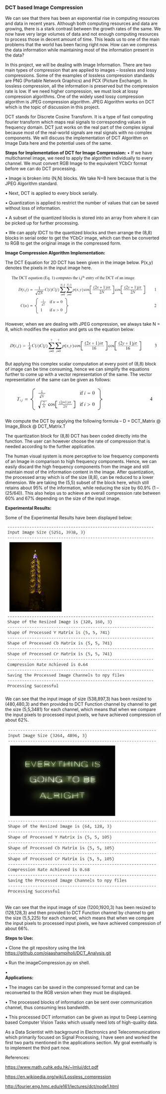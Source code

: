 ### DCT based Image Compression 
We can see that there has been an exponential rise in computing resources and data in recent years. Although both computing resources and data are growing, there is a stark contrast between the growth rates of the same. We now have very large volumes of data and not enough computing resources to process those in decent amount of time. This leads us to one of the main problems that the world has been facing right now. How can we compress the data information while maintaining most of the information present in the data? 

In this project, we will be dealing with Image Information. There are two main types of compression that are applied to images – lossless and lossy compressions. Some of the examples of lossless compression standards are PNG (Portable Network Graphics) and PCX (Picture Exchange). In lossless compression, all the information is preserved but the compression rate is low. If we need higher compression, we must look at lossy compression algorithms. One of the widely used lossy compression algorithm is JPEG compression algorithm. JPEG Algorithm works on DCT which is the topic of discussion in this project. 

DCT stands for Discrete Cosine Transform. It is a type of fast computing fourier transform which maps real signals to corresponding values in frequency domain. DCT just works on the real part of the complex signal because most of the real-world signals are real signals with no complex components. We will discuss the implementation of DCT Algorithm on Image Data here and the potential uses of the same.


**Steps for Implementation of DCT for Image Compression:**
•	If we have multichannel image, we need to apply the algorithm individually to every channel. We must convert RGB Image to the equivalent YCbCr format before we can do DCT processing. 

•	Image is broken into (N,N) blocks. We take N=8 here because that is the JPEG Algorithm standard.

•	Next, DCT is applied to every block serially.

•	Quantization is applied to restrict the number of values that can be saved without loss of information.

•	A subset of the quantized blocks is stored into an array from where it can be picked up for further processing.

•	We can apply IDCT to the quantized blocks and then arrange the (8,8) blocks in serial order to get the YCbCr image, which can then be converted to RGB to get the original image in the compressed form.


**Image Compression Algorithm Implementation:**

The DCT Equation for 2D DCT has been given in the image below. P(x,y) denotes the pixels in the input image here. 

![Equation 1](https://github.com/ojaashampiholi/DCT_Analysis/blob/main/dct_equations/equation_1.JPG?raw=true)

However, when we are dealing with JPEG compression, we always take N = 8, which modifies the equation and gets us the equation below:

![Equation 2](https://github.com/ojaashampiholi/DCT_Analysis/blob/main/dct_equations/equation_2.JPG?raw=true)

But applying this complex scalar computation at every point of (8,8) block of image can be time consuming, hence we can simplify the equations further to come up with a vector representation of the same. The vector representation of the same can be given as follows:

![Equation 3](https://github.com/ojaashampiholi/DCT_Analysis/blob/main/dct_equations/equation_3.JPG?raw=true)

We compute the DCT by applying the following formula – 
D = DCT_Matrix @ Image_Block @ DCT_Matrix.T

The quantization block for (8,8) DCT has been coded directly into the function. The user can however choose the rate of compression that is needed according to the further application. 

The human visual system is more perceptive to low frequency components of an Image in comparison to high frequency components. Hence, we can easily discard the high frequency components from the image and still maintain most of the information content in the image. After quantization, the processed array which is of the size (8,8), can be reduced to a lower dimension. We are taking the (5,5) subset of the block here, which still retains about 95% of the information, while reducing the size by 60.9% (1 – (25/64)). This also helps us to achieve an overall compression rate between 60% and 67% depending on the size of the input image.

**Experimental Results:**

Some of the Experimental Results have been displayed below: 

![Experimental Result 1](https://github.com/ojaashampiholi/DCT_Analysis/blob/main/results/result_1.JPG?raw=true)

We can see that the input image of size (538,897,3) has been resized to (480,480,3) and then provided to DCT Function channel by channel to get the size (5,5,3481) for each channel, which means that when we compare the input pixels to processed input pixels, we have achieved compression of about 62%.

![Experimental Result 2](https://github.com/ojaashampiholi/DCT_Analysis/blob/main/results/result_2.JPG?raw=true)

We can see that the input image of size (1200,1920,3) has been resized to (128,128,3) and then provided to DCT Function channel by channel to get the size (5,5,225) for each channel, which means that when we compare the input pixels to processed input pixels, we have achieved compression of about 66%.

**Steps to Use:**

•	Clone the git repository using the link https://github.com/ojaashampiholi/DCT_Analysis.git

•	Run the imageCompression.py on shell.

•	 
**Applications:**

•	The images can be saved in the compressed format and can be reconverted to the RGB version when they must be displayed.

•	The processed blocks of information can be sent over communication channel, thus consuming less bandwidth.

•	This processed DCT information can be given as input to Deep Learning based Computer Vision Tasks which usually need lots of high-quality data. 


As a Data Scientist with background in Electronics and Telecommunications which primarily focused on Signal Processing, I have seen and worked the first two parts mentioned in the applications section. My goal eventually is to implement the third part now.

References:

https://www.math.cuhk.edu.hk/~lmlui/dct.pdf

https://en.wikipedia.org/wiki/Lossless_compression

http://fourier.eng.hmc.edu/e161/lectures/dct/node1.html
